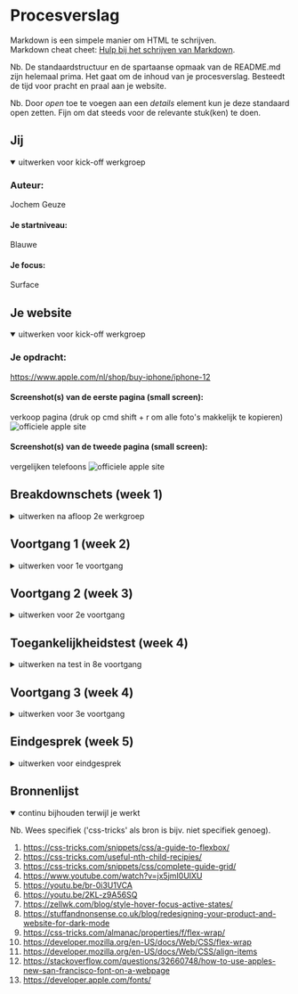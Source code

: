 # Procesverslag

Markdown is een simpele manier om HTML te schrijven.  
Markdown cheat cheet: [Hulp bij het schrijven van Markdown](https://github.com/adam-p/markdown-here/wiki/Markdown-Cheatsheet).

Nb. De standaardstructuur en de spartaanse opmaak van de README.md zijn helemaal prima. Het gaat om de inhoud van je procesverslag. Besteedt de tijd voor pracht en praal aan je website.

Nb. Door _open_ toe te voegen aan een _details_ element kun je deze standaard open zetten. Fijn om dat steeds voor de relevante stuk(ken) te doen.

## Jij

<details open>
<summary>uitwerken voor kick-off werkgroep</summary>

### Auteur:

Jochem Geuze

#### Je startniveau:

Blauwe

#### Je focus:

Surface

</details>

## Je website

<details open>
<summary>uitwerken voor kick-off werkgroep</summary>

### Je opdracht:

https://www.apple.com/nl/shop/buy-iphone/iphone-12

#### Screenshot(s) van de eerste pagina (small screen):

verkoop pagina (druk op cmd shift + r om alle foto's makkelijk te kopieren)  
<img src="images/official_index.png" width="375px" alt="officiele apple site">

#### Screenshot(s) van de tweede pagina (small screen):

vergelijken telefoons
<img src="images/official_vergelijken.png" width="375px" alt="officiele apple site">

</details>

## Breakdownschets (week 1)

<details>
<summary>uitwerken na afloop 2e werkgroep</summary>

### de hele pagina:

<img src="images/breakdownschets-1.png" width="375px" alt="breakdown van de hele pagina">

### dynamisch deel (bijv menu):

<img src="images/breakdownschets-2.png" width="375px" alt="breakdown van een dynamisch deel">

</details>

## Voortgang 1 (week 2)

<details>
<summary>uitwerken voor 1e voortgang</summary>

### Stand van zaken

Code zag er goed uit, meer gebruik maken van comments in m'n html en css. En even nagaan hoe belangrijk het is om nth te gebruiken ipv classes. Want dat kan ik nog verbeteren.

</details>

## Voortgang 2 (week 3)

<details>
<summary>uitwerken voor 2e voortgang</summary>

### Stand van zaken

Alle html stond er inmiddels in, maar ik had sommige h5 en h6 genoemd en die moet ik veranderen naar h2 en h3. Er is al een begin van css en dit gaat al goed. Eerste deel van index.html staat er al goed in.

</details>

## Toegankelijkheidstest (week 4)

<details>
<summary>uitwerken na test in 8e voortgang</summary>

### Leesbaarheid

Contrast op index.html is goed. Tekst is allemaal goed leesbaar en als je de pagina vergroot is het zeker prima te doen.

#### Keyboard navigatie

Alle buttons- en a-elementen worden goed opgepakt als je tab gebruikt. Sommige tekst wordt wel overgeslagen, maar buttons en linkjes zijn goed te gebruiken.

#### Test met trillende hand

Bij de test of mijn website goed te bedienen is voor iemand met een fysieke beperkingen aan de handen, kwam er uit dat sommige knopjes wel klein zijn. Het was een beetje priegelen en de buttons met kleuren waren eigenlijk gewoon te klein.

</details>

## Voortgang 3 (week 4)

<details>
<summary>uitwerken voor 3e voortgang</summary>

### Stand van zaken

Css van index.html staat er al, header en footer staan ook beide maar de opmaak van vergelijken.html is nog niet goed genoeg. En ik heb teveel classes en er staan teveel sections in sections, dus deze moet ik zoveel mogelijk verwijderen of eventueel vervangen met articles.

</details>

## Eindgesprek (week 5)

<details>
<summary>uitwerken voor eindgesprek</summary>

### Stand van zaken

Ik heb eigenlijk alles wat ik wilde zo goed als mogelijk gefixt, alleen de navigatie-knop werkt uiteindelijk niet zoals ik wil helaas. Ook werken bij de vergelijken pagina de buttons niet exact zoals op de apple-pagina, net als het kiezen van verschillende telefoons om te vergelijken werkt niet 1:1. Waar ik ook van baal is dat het specifieke font wat apple gebruikt kan ik niet oploaden op Github. Ik heb een alternatief font gedownload wat er op lijkt zodat ik er wel iets aan heb op Github.

<img src="images/Headerknopje.png" width="375px" alt="navigatie knop">
<img src="images/vergelijkenButtons.png" width="375px" alt="vergelijken.html voorbeeldje van de buttons">
<img src="images/defaultFont.jpg" width="375px" alt="default font zonder opmaak">
<img src="images/appleFont.jpg" width="375px" alt="daadwerkelijke apple-font">
<img src="images/secondFont.jpeg" width="375px" alt="aangepaste apple-font">

### Screenshot(s)

<img src="images/eindresultaat_index.png" alt="eindresultaat screenshot van de index.html">
<img src="images/eindresultaat_vergelijken.png" alt="eindresultaat screenshot van vergelijken.html">

</details>

## Bronnenlijst

<details open>
<summary>continu bijhouden terwijl je werkt</summary>

Nb. Wees specifiek ('css-tricks' als bron is bijv. niet specifiek genoeg).

1. https://css-tricks.com/snippets/css/a-guide-to-flexbox/
2. https://css-tricks.com/useful-nth-child-recipies/
3. https://css-tricks.com/snippets/css/complete-guide-grid/
4. https://www.youtube.com/watch?v=jx5jmI0UlXU
5. https://youtu.be/br-0i3U1VCA
6. https://youtu.be/2KL-z9A56SQ
7. https://zellwk.com/blog/style-hover-focus-active-states/
8. https://stuffandnonsense.co.uk/blog/redesigning-your-product-and-website-for-dark-mode
9. https://css-tricks.com/almanac/properties/f/flex-wrap/
10. https://developer.mozilla.org/en-US/docs/Web/CSS/flex-wrap
11. https://developer.mozilla.org/en-US/docs/Web/CSS/align-items
12. https://stackoverflow.com/questions/32660748/how-to-use-apples-new-san-francisco-font-on-a-webpage
13. https://developer.apple.com/fonts/

</details>
